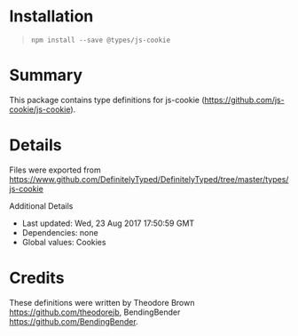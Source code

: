 # Installation
> `npm install --save @types/js-cookie`

# Summary
This package contains type definitions for js-cookie (https://github.com/js-cookie/js-cookie).

# Details
Files were exported from https://www.github.com/DefinitelyTyped/DefinitelyTyped/tree/master/types/js-cookie

Additional Details
 * Last updated: Wed, 23 Aug 2017 17:50:59 GMT
 * Dependencies: none
 * Global values: Cookies

# Credits
These definitions were written by Theodore Brown <https://github.com/theodorejb>, BendingBender <https://github.com/BendingBender>.
